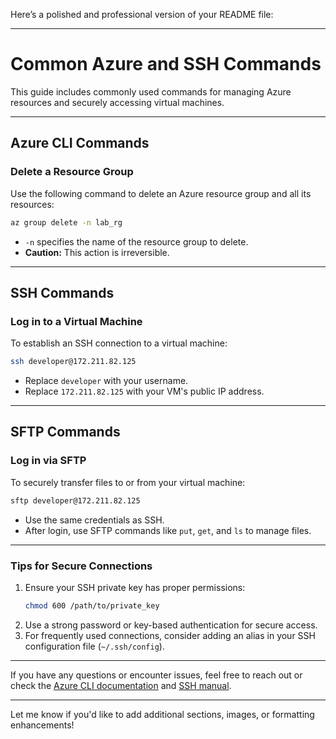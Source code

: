 Here’s a polished and professional version of your README file:

---

# Common Azure and SSH Commands

This guide includes commonly used commands for managing Azure resources and securely accessing virtual machines.

---

## **Azure CLI Commands**

### **Delete a Resource Group**
Use the following command to delete an Azure resource group and all its resources:
```bash
az group delete -n lab_rg
```
- `-n` specifies the name of the resource group to delete.
- **Caution:** This action is irreversible.

---

## **SSH Commands**

### **Log in to a Virtual Machine**
To establish an SSH connection to a virtual machine:
```bash
ssh developer@172.211.82.125
```
- Replace `developer` with your username.
- Replace `172.211.82.125` with your VM's public IP address.

---

## **SFTP Commands**

### **Log in via SFTP**
To securely transfer files to or from your virtual machine:
```bash
sftp developer@172.211.82.125
```
- Use the same credentials as SSH.
- After login, use SFTP commands like `put`, `get`, and `ls` to manage files.

---

### **Tips for Secure Connections**
1. Ensure your SSH private key has proper permissions:
   ```bash
   chmod 600 /path/to/private_key
   ```
2. Use a strong password or key-based authentication for secure access.
3. For frequently used connections, consider adding an alias in your SSH configuration file (`~/.ssh/config`).

---

If you have any questions or encounter issues, feel free to reach out or check the [Azure CLI documentation](https://learn.microsoft.com/en-us/cli/azure/) and [SSH manual](https://www.openssh.com/).

--- 

Let me know if you'd like to add additional sections, images, or formatting enhancements!
